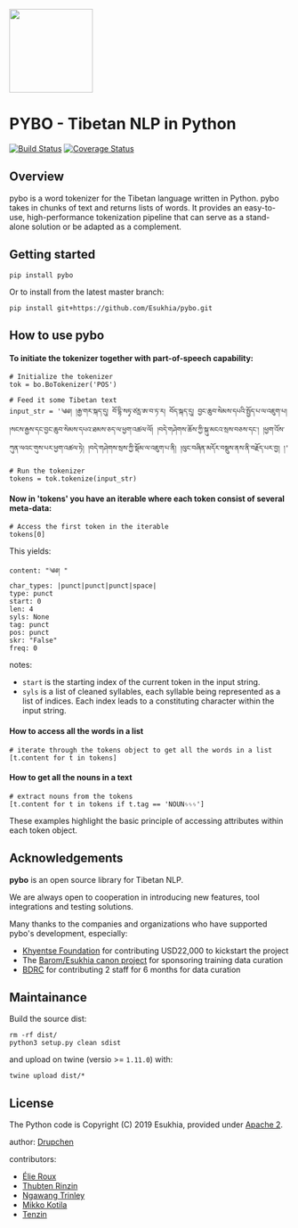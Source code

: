 <a href="https://esukhia.github.io/pybo/" > <img src=https://user-images.githubusercontent.com/17675331/60292845-a66b6400-9950-11e9-883b-27d366863e3b.png width=150> </a>

# PYBO - Tibetan NLP in Python
[![Build Status](https://travis-ci.org/Esukhia/pybo.svg?branch=master)](https://travis-ci.org/Esukhia/pybo)  [![Coverage Status](https://coveralls.io/repos/github/Esukhia/pybo/badge.svg?branch=master)](https://coveralls.io/github/Esukhia/pybo?branch=master)

## Overview

pybo is a word tokenizer for the Tibetan language written in Python. pybo takes in chunks of text and returns lists of words. It provides an easy-to-use, high-performance tokenization pipeline that can serve as a stand-alone solution or be adapted as a complement.


## Getting started

    pip install pybo
    
Or to install from the latest master branch:

    pip install git+https://github.com/Esukhia/pybo.git

## How to use pybo

#### To initiate the tokenizer together with part-of-speech capability: 

    # Initialize the tokenizer
    tok = bo.BoTokenizer('POS')
    
    # Feed it some Tibetan text
    input_str = '༄༅། །རྒྱ་གར་སྐད་དུ། བོ་དྷི་སཏྭ་ཙརྻ་ཨ་བ་ཏ་ར། བོད་སྐད་དུ། བྱང་ཆུབ་སེམས་དཔའི་སྤྱོད་པ་ལ་འཇུག་པ། །སངས་རྒྱས་དང་བྱང་ཆུབ་སེམས་དཔའ་ཐམས་ཅད་ལ་ཕྱག་འཚལ་ལོ། །བདེ་གཤེགས་ཆོས་ཀྱི་སྐུ་མངའ་སྲས་བཅས་དང༌། །ཕྱག་འོས་ཀུན་ལའང་གུས་པར་ཕྱག་འཚལ་ཏེ། །བདེ་གཤེགས་སྲས་ཀྱི་སྡོམ་ལ་འཇུག་པ་ནི། །ལུང་བཞིན་མདོར་བསྡུས་ནས་ནི་བརྗོད་པར་བྱ། །'
    
    # Run the tokenizer
    tokens = tok.tokenize(input_str)
    
#### Now in 'tokens' you have an iterable where each token consist of several meta-data:

    # Access the first token in the iterable
    tokens[0]

This yields:

    content: "༄༅། "
    char_types: |punct|punct|punct|space|
    type: punct
    start: 0
    len: 4
    syls: None
    tag: punct
    pos: punct
    skr: "False"
    freq: 0
    
notes:
 - `start` is the starting index of the current token in the input string.
 - `syls` is a list of cleaned syllables, each syllable being represented as a list of indices.
Each index leads to a constituting character within the input string. 

#### How to access all the words in a list 

    # iterate through the tokens object to get all the words in a list
    [t.content for t in tokens]

#### How to get all the nouns in a text

    # extract nouns from the tokens
    [t.content for t in tokens if t.tag == 'NOUNᛃᛃᛃ']
    
These examples highlight the basic principle of accessing attributes within each token object. 

## Acknowledgements

**pybo** is an open source library for Tibetan NLP.

We are always open to cooperation in introducing new features, tool integrations and testing solutions.

Many thanks to the companies and organizations who have supported pybo's development, especially:

* [Khyentse Foundation](https://khyentsefoundation.org) for contributing USD22,000 to kickstart the project 
* The [Barom/Esukhia canon project](http://www.barom.org) for sponsoring training data curation
* [BDRC](https://tbrc.org) for contributing 2 staff for 6 months for data curation

## Maintainance

Build the source dist:

```
rm -rf dist/
python3 setup.py clean sdist
```

and upload on twine (versio >= `1.11.0`) with:

```
twine upload dist/*
```

## License

The Python code is Copyright (C) 2019 Esukhia, provided under [Apache 2](LICENSE). 

author: [Drupchen](https://github.com/drupchen)

contributors:
 * [Élie Roux](https://github.com/eroux)
 * [Thubten Rinzin](https://github.com/thubtenrigzin)
 * [Ngawang Trinley](https://github.com/ngawangtrinley)
 * [Mikko Kotila](https://github.com/mikkokotila)
 * [Tenzin](https://github.com/10zinten)
